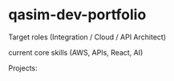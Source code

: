 # qasim-dev-portfolio

Target roles (Integration / Cloud / API Architect)

current core skills (AWS, APIs, React, AI)

Projects:

